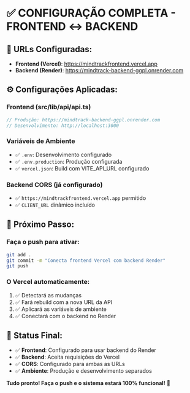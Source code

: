# ✅ CONFIGURAÇÃO COMPLETA - FRONTEND ↔ BACKEND

## 🔗 **URLs Configuradas:**
- **Frontend (Vercel)**: https://mindtrackfrontend.vercel.app
- **Backend (Render)**: https://mindtrack-backend-ggpl.onrender.com

## ⚙️ **Configurações Aplicadas:**

### **Frontend** (src/lib/api/api.ts)
```typescript
// Produção: https://mindtrack-backend-ggpl.onrender.com
// Desenvolvimento: http://localhost:3000
```

### **Variáveis de Ambiente**
- ✅ `.env`: Desenvolvimento configurado
- ✅ `.env.production`: Produção configurada  
- ✅ `vercel.json`: Build com VITE_API_URL configurado

### **Backend CORS** (já configurado)
- ✅ `https://mindtrackfrontend.vercel.app` permitido
- ✅ `CLIENT_URL` dinâmico incluído

## 🚀 **Próximo Passo:**

### **Faça o push para ativar:**
```bash
git add .
git commit -m "Conecta frontend Vercel com backend Render"
git push
```

### **O Vercel automaticamente:**
1. ✅ Detectará as mudanças
2. ✅ Fará rebuild com a nova URL da API
3. ✅ Aplicará as variáveis de ambiente
4. ✅ Conectará com o backend no Render

## 🎯 **Status Final:**
- ✅ **Frontend**: Configurado para usar backend do Render
- ✅ **Backend**: Aceita requisições do Vercel
- ✅ **CORS**: Configurado para ambas as URLs
- ✅ **Ambiente**: Produção e desenvolvimento separados

**Tudo pronto! Faça o push e o sistema estará 100% funcional!** 🚀